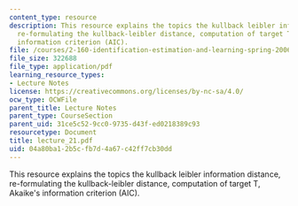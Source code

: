 ```yaml
---
content_type: resource
description: This resource explains the topics the kullback leibler information distance,
  re-formulating the kullback-leibler distance, computation of target T, Akaike's
  information criterion (AIC).
file: /courses/2-160-identification-estimation-and-learning-spring-2006/04a80ba12b5cfb7d4a67c42ff7cb30dd_lecture_21.pdf
file_size: 322688
file_type: application/pdf
learning_resource_types:
- Lecture Notes
license: https://creativecommons.org/licenses/by-nc-sa/4.0/
ocw_type: OCWFile
parent_title: Lecture Notes
parent_type: CourseSection
parent_uid: 31ce5c52-9cc0-9735-d43f-ed0218389c93
resourcetype: Document
title: lecture_21.pdf
uid: 04a80ba1-2b5c-fb7d-4a67-c42ff7cb30dd
---
```

This resource explains the topics the kullback leibler information distance, re-formulating the kullback-leibler distance, computation of target T, Akaike's information criterion (AIC).